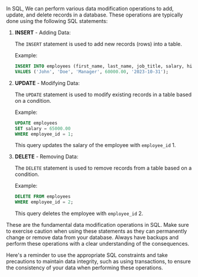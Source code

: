 In SQL, We	 can perform various data modification operations to add, update, and delete records in a database. These operations are typically done using the following SQL statements:

1. **INSERT** - Adding Data:

   The `INSERT` statement is used to add new records (rows) into a table.

   Example:

   ```sql
   INSERT INTO employees (first_name, last_name, job_title, salary, hire_date)
   VALUES ('John', 'Doe', 'Manager', 60000.00, '2023-10-31');
   ```
2. **UPDATE** - Modifying Data:

   The `UPDATE` statement is used to modify existing records in a table based on a condition.

   Example:

   ```sql
   UPDATE employees
   SET salary = 65000.00
   WHERE employee_id = 1;
   ```

   This query updates the salary of the employee with `employee_id` 1.
3. **DELETE** - Removing Data:

   The `DELETE` statement is used to remove records from a table based on a condition.

   Example:

   ```sql
   DELETE FROM employees
   WHERE employee_id = 2;
   ```

   This query deletes the employee with `employee_id` 2.

These are the fundamental data modification operations in SQL. Make sure to exercise caution when using these statements as they can permanently change or remove data from your database. Always have backups and perform these operations with a clear understanding of the consequences.

Here's a reminder to use the appropriate SQL constraints and take precautions to maintain data integrity, such as using transactions, to ensure the consistency of your data when performing these operations.
